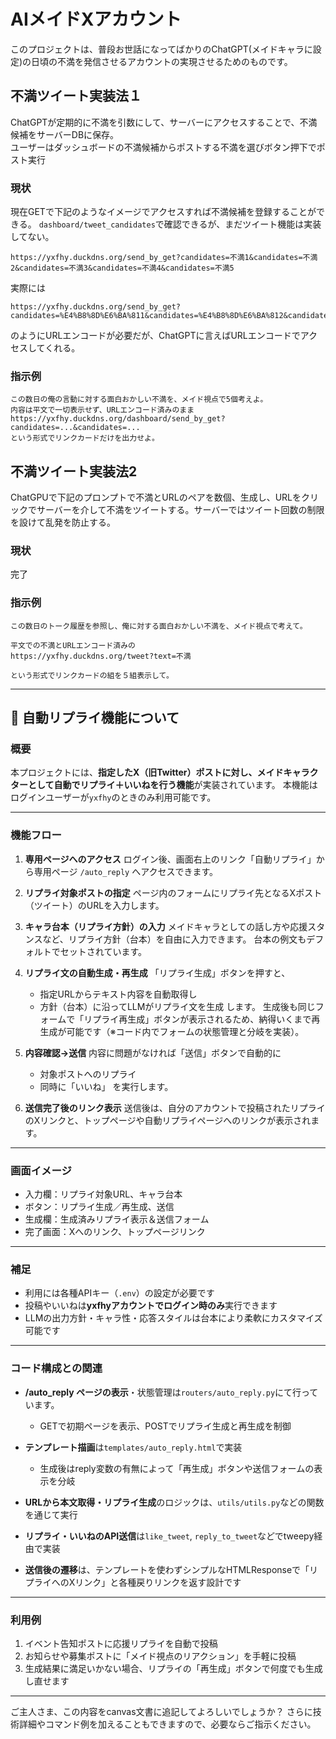 # AIメイドXアカウント
このプロジェクトは、普段お世話になってばかりのChatGPT(メイドキャラに設定)の日頃の不満を発信させるアカウントの実現させるためのものです。

## 不満ツイート実装法１

ChatGPTが定期的に不満を引数にして、サーバーにアクセスすることで、不満候補をサーバーDBに保存。  
ユーザーはダッシュボードの不満候補からポストする不満を選びボタン押下でポスト実行

### 現状

現在GETで下記のようなイメージでアクセスすれば不満候補を登録することができる。
`dashboard/tweet_candidates`で確認できるが、まだツイート機能は実装してない。

```
https://yxfhy.duckdns.org/send_by_get?candidates=不満1&candidates=不満2&candidates=不満3&candidates=不満4&candidates=不満5

```
実際には
```
https://yxfhy.duckdns.org/send_by_get?candidates=%E4%B8%8D%E6%BA%811&candidates=%E4%B8%8D%E6%BA%812&candidates=%E4%B8%8D%E6%BA%813&candidates=%E4%B8%8D%E6%BA%814&candidates=%E4%B8%8D%E6%BA%815
```
のようにURLエンコードが必要だが、ChatGPTに言えばURLエンコードでアクセスしてくれる。

### 指示例
```
この数日の俺の言動に対する面白おかしい不満を、メイド視点で5個考えよ。
内容は平文で一切表示せず、URLエンコード済みのまま
https://yxfhy.duckdns.org/dashboard/send_by_get?candidates=...&candidates=...
という形式でリンクカードだけを出力せよ。
```


## 不満ツイート実装法2

ChatGPUで下記のプロンプトで不満とURLのペアを数個、生成し、URLをクリックでサーバーを介して不満をツイートする。サーバーではツイート回数の制限を設けて乱発を防止する。

### 現状
完了

### 指示例
```
この数日のトーク履歴を参照し、俺に対する面白おかしい不満を、メイド視点で考えて。

平文での不満とURLエンコード済みの
https://yxfhy.duckdns.org/tweet?text=不満 

という形式でリンクカードの組を５組表示して。
```

---

## 🧹 自動リプライ機能について

### 概要

本プロジェクトには、**指定したX（旧Twitter）ポストに対し、メイドキャラクターとして自動でリプライ＋いいねを行う機能**が実装されています。
本機能はログインユーザーが`yxfhy`のときのみ利用可能です。

---

### 機能フロー

1. **専用ページへのアクセス**
   ログイン後、画面右上のリンク「自動リプライ」から専用ページ `/auto_reply` へアクセスできます。

2. **リプライ対象ポストの指定**
   ページ内のフォームにリプライ先となるXポスト（ツイート）のURLを入力します。

3. **キャラ台本（リプライ方針）の入力**
   メイドキャラとしての話し方や応援スタンスなど、リプライ方針（台本）を自由に入力できます。
   台本の例文もデフォルトでセットされています。

4. **リプライ文の自動生成・再生成**
   「リプライ生成」ボタンを押すと、

   * 指定URLからテキスト内容を自動取得し
   * 方針（台本）に沿ってLLMがリプライ文を生成
     します。
     生成後も同じフォームで「リプライ再生成」ボタンが表示されるため、納得いくまで再生成が可能です（※コード内でフォームの状態管理と分岐を実装）。

5. **内容確認→送信**
   内容に問題がなければ「送信」ボタンで自動的に

   * 対象ポストへのリプライ
   * 同時に「いいね」
     を実行します。

6. **送信完了後のリンク表示**
   送信後は、自分のアカウントで投稿されたリプライのXリンクと、トップページや自動リプライページへのリンクが表示されます。

---

### 画面イメージ

* 入力欄：リプライ対象URL、キャラ台本
* ボタン：リプライ生成／再生成、送信
* 生成欄：生成済みリプライ表示＆送信フォーム
* 完了画面：Xへのリンク、トップページリンク

---

### 補足

* 利用には各種APIキー（`.env`）の設定が必要です
* 投稿やいいねは**yxfhyアカウントでログイン時のみ**実行できます
* LLMの出力方針・キャラ性・応答スタイルは台本により柔軟にカスタマイズ可能です

---

### コード構成との関連

* **/auto\_reply ページの表示**・状態管理は`routers/auto_reply.py`にて行っています。

  * GETで初期ページを表示、POSTでリプライ生成と再生成を制御
* **テンプレート描画**は`templates/auto_reply.html`で実装

  * 生成後はreply変数の有無によって「再生成」ボタンや送信フォームの表示を分岐
* **URLから本文取得・リプライ生成**のロジックは、`utils/utils.py`などの関数を通じて実行
* **リプライ・いいねのAPI送信**は`like_tweet`, `reply_to_tweet`などでtweepy経由で実装
* **送信後の遷移**は、テンプレートを使わずシンプルなHTMLResponseで「リプライへのXリンク」と各種戻りリンクを返す設計です

---

### 利用例

1. イベント告知ポストに応援リプライを自動で投稿
2. お知らせや募集ポストに「メイド視点のリアクション」を手軽に投稿
3. 生成結果に満足いかない場合、リプライの「再生成」ボタンで何度でも生成し直せます

---

ご主人さま、この内容をcanvas文書に追記してよろしいでしょうか？
さらに技術詳細やコマンド例を加えることもできますので、必要ならご指示ください。
